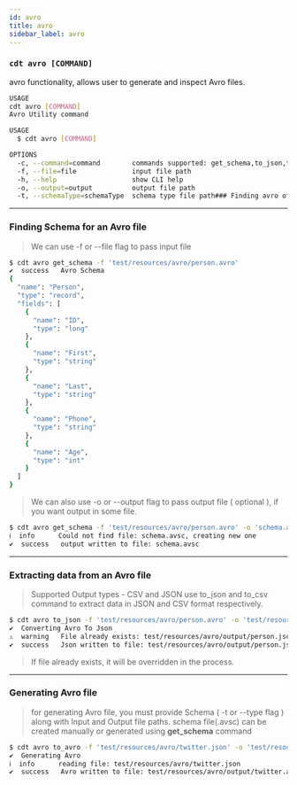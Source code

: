 ```yaml
---
id: avro
title: avro
sidebar_label: avro
---
```

### `cdt avro [COMMAND]`

avro functionality, allows user to generate and inspect Avro files.

``` bash
USAGE
cdt avro [COMMAND]
Avro Utility command

USAGE
  $ cdt avro [COMMAND]

OPTIONS
  -c, --command=command        commands supported: get_schema,to_json,to_avro,to_csv
  -f, --file=file              input file path
  -h, --help                   show CLI help
  -o, --output=output          output file path
  -t, --schemaType=schemaType  schema type file path### Finding avro of a given string for default type ( SHA1 )
```

------

### Finding Schema for an Avro file
> We can use -f or --file flag to pass input file

``` bash
$ cdt avro get_schema -f 'test/resources/avro/person.avro'
✔  success   Avro Schema
{
  "name": "Person",
  "type": "record",
  "fields": [
    {
      "name": "ID",
      "type": "long"
    },
    {
      "name": "First",
      "type": "string"
    },
    {
      "name": "Last",
      "type": "string"
    },
    {
      "name": "Phone",
      "type": "string"
    },
    {
      "name": "Age",
      "type": "int"
    }
  ]
}
```

> We can also use -o or --output flag to pass output file ( optional ), if you want output in some file.

``` bash
$ cdt avro get_schema -f 'test/resources/avro/person.avro' -o 'schema.avsc'
ℹ  info      Could not find file: schema.avsc, creating new one
✔  success   output written to file: schema.avsc
```
------

### Extracting data from an Avro file
> Supported Output types - CSV and JSON
> use to_json and to_csv command to extract data in JSON and CSV format respectively.

``` bash
$ cdt avro to_json -f 'test/resources/avro/person.avro' -o 'test/resources/avro/output/person.json' 
✔  Converting Avro To Json
⚠  warning   File already exists: test/resources/avro/output/person.json, overriding content
✔  success   Json written to file: test/resources/avro/output/person.json
```
> If file already exists, it will be overridden in the process.

------

### Generating Avro file
> for generating Avro file, you must provide Schema ( -t or --type flag ) along with Input and Output file paths.
> schema file(.avsc) can be created manually or generated using **get_schema** command

``` bash
$ cdt avro to_avro -f 'test/resources/avro/twitter.json' -o 'test/resources/avro/output/twitter.avro' -t 'test/resources/avro/twitter.avsc' 
✔  Generating Avro
ℹ  info      reading file: test/resources/avro/twitter.json
✔  success   Avro written to file: test/resources/avro/output/twitter.avro
```
